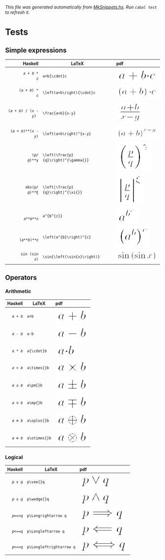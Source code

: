 _This file was generated automatically from [MkSnippets.hs](test/PdfSnippets/MkSnippets.hs). Run `cabal test` to refresh it._
# Tests
## Simple expressions
| Haskell | LaTeX | pdf |
| ---: | --- | :--- |
| `        𝑎 + 𝑏 * 𝑐 ` | `a+b{\cdot}c` | ![pdflatex-rendered version of `a+b{\cdot}c`](test/PdfSnippets/aPLUSbOBRACEBACKSLASHcdotCBRACEc.png) |
| `      (𝑎 + 𝑏) * 𝑐 ` | `\left(a+b\right){\cdot}c` | ![pdflatex-rendered version of `\left(a+b\right){\cdot}c`](test/PdfSnippets/BACKSLASHleftOPARENaPLUSbBACKSLASHrightCPARENOBRACEBACKSLASHcdotCBRACEc.png) |
| `(𝑎 + 𝑏) / (𝑥 - 𝑦) ` | `\frac{a+b}{x-y}` | ![pdflatex-rendered version of `\frac{a+b}{x-y}`](test/PdfSnippets/BACKSLASHfracOBRACEaPLUSbCBRACEOBRACExMINUSyCBRACE.png) |
| ` (𝑎 + 𝑏)**(𝑥 - 𝑦) ` | `\left(a+b\right)^{x-y}` | ![pdflatex-rendered version of `\left(a+b\right)^{x-y}`](test/PdfSnippets/BACKSLASHleftOPARENaPLUSbBACKSLASHrightCPARENTOTHEOBRACExMINUSyCBRACE.png) |
| `         (𝑝/𝑞)**γ ` | `\left(\frac{p}{q}\right)^{\gamma{}}` | ![pdflatex-rendered version of `\left(\frac{p}{q}\right)^{\gamma{}}`](test/PdfSnippets/BACKSLASHleftOPARENBACKSLASHfracOBRACEpCBRACEOBRACEqCBRACEBACKSLASHrightCPARENTOTHEOBRACEBACKSLASHgammaOBRACECBRACECBRACE.png) |
| `      abs(𝑝/𝑞)**ξ ` | `\left\|\frac{p}{q}\right\|^{\xi{}}` | ![pdflatex-rendered version of `\left\|\frac{p}{q}\right\|^{\xi{}}`](test/PdfSnippets/BACKSLASHleftPIPEBACKSLASHfracOBRACEpCBRACEOBRACEqCBRACEBACKSLASHrightPIPETOTHEOBRACEBACKSLASHxiOBRACECBRACECBRACE.png) |
| `          𝑎**𝑏**𝑐 ` | `a^{b^{c}}` | ![pdflatex-rendered version of `a^{b^{c}}`](test/PdfSnippets/aTOTHEOBRACEbTOTHEOBRACEcCBRACECBRACE.png) |
| `        (𝑎**𝑏)**𝑐 ` | `\left(a^{b}\right)^{c}` | ![pdflatex-rendered version of `\left(a^{b}\right)^{c}`](test/PdfSnippets/BACKSLASHleftOPARENaTOTHEOBRACEbCBRACEBACKSLASHrightCPARENTOTHEOBRACEcCBRACE.png) |
| `      sin (sin 𝑥) ` | `\sin{\left(\sin{x}\right)}` | ![pdflatex-rendered version of `\sin{\left(\sin{x}\right)}`](test/PdfSnippets/BACKSLASHsinOBRACEBACKSLASHleftOPARENBACKSLASHsinOBRACExCBRACEBACKSLASHrightCPARENCBRACE.png) |
## Operators
### Arithmetic
| Haskell | LaTeX | pdf |
| ---: | --- | :--- |
| ` 𝑎 + 𝑏 ` | `a+b` | ![pdflatex-rendered version of `a+b`](test/PdfSnippets/aPLUSb.png) |
| ` 𝑎 - 𝑏 ` | `a-b` | ![pdflatex-rendered version of `a-b`](test/PdfSnippets/aMINUSb.png) |
| ` 𝑎 * 𝑏 ` | `a{\cdot}b` | ![pdflatex-rendered version of `a{\cdot}b`](test/PdfSnippets/aOBRACEBACKSLASHcdotCBRACEb.png) |
| ` 𝑎 × 𝑏 ` | `a\times{}b` | ![pdflatex-rendered version of `a\times{}b`](test/PdfSnippets/aBACKSLASHtimesOBRACECBRACEb.png) |
| ` 𝑎 ± 𝑏 ` | `a\pm{}b` | ![pdflatex-rendered version of `a\pm{}b`](test/PdfSnippets/aBACKSLASHpmOBRACECBRACEb.png) |
| ` 𝑎 ∓ 𝑏 ` | `a\mp{}b` | ![pdflatex-rendered version of `a\mp{}b`](test/PdfSnippets/aBACKSLASHmpOBRACECBRACEb.png) |
| ` 𝑎 ⊕ 𝑏 ` | `a\oplus{}b` | ![pdflatex-rendered version of `a\oplus{}b`](test/PdfSnippets/aBACKSLASHoplusOBRACECBRACEb.png) |
| ` 𝑎 ⊗ 𝑏 ` | `a\otimes{}b` | ![pdflatex-rendered version of `a\otimes{}b`](test/PdfSnippets/aBACKSLASHotimesOBRACECBRACEb.png) |
### Logical
| Haskell | LaTeX | pdf |
| ---: | --- | :--- |
| ` 𝑝 ∨ 𝑞 ` | `p\vee{}q` | ![pdflatex-rendered version of `p\vee{}q`](test/PdfSnippets/pBACKSLASHveeOBRACECBRACEq.png) |
| ` 𝑝 ∧ 𝑞 ` | `p\wedge{}q` | ![pdflatex-rendered version of `p\wedge{}q`](test/PdfSnippets/pBACKSLASHwedgeOBRACECBRACEq.png) |
| ` 𝑝==>𝑞 ` | `p\Longrightarrow q` | ![pdflatex-rendered version of `p\Longrightarrow q`](test/PdfSnippets/pBACKSLASHLongrightarrowSPACEq.png) |
| ` 𝑝<==𝑞 ` | `p\Longleftarrow q` | ![pdflatex-rendered version of `p\Longleftarrow q`](test/PdfSnippets/pBACKSLASHLongleftarrowSPACEq.png) |
| ` 𝑝<=>𝑞 ` | `p\Longleftrightarrow q` | ![pdflatex-rendered version of `p\Longleftrightarrow q`](test/PdfSnippets/pBACKSLASHLongleftrightarrowSPACEq.png) |
